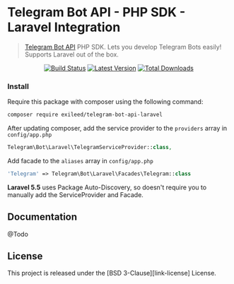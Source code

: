 Telegram Bot API - PHP SDK - Laravel Integration
==========================

> [Telegram Bot API](https://core.telegram.org/bots) PHP SDK. Lets you develop Telegram Bots easily! Supports Laravel out of the box.

<p align="center">
<a href="https://travis-ci.org/exileed/telegram-bot-api-laravel"><img src="https://img.shields.io/travis/exileed/telegram-bot-api-laravel.svg?style=flat-square" alt="Build Status"/></a>
<a href="https://github.com/exileed/telegram-bot-api-laravel/releases"><img src="https://img.shields.io/github/release/exileed/telegram-bot-api-laravel.svg?style=flat-square" alt="Latest Version"/></a>
<a href="https://packagist.org/packages/exileed/telegram-bot-api-laravel"><img src="https://img.shields.io/packagist/dt/exileed/telegram-bot-api-laravel.svg?style=flat-square" alt="Total Downloads"/></a>
</p>

### Install

Require this package with composer using the following command:

```bash
composer require exileed/telegram-bot-api-laravel
```

After updating composer, add the service provider to the `providers` array in `config/app.php`

```php
Telegram\Bot\Laravel\TelegramServiceProvider::class,
```

Add facade to the `aliases` array in `config/app.php`
```php
'Telegram' => Telegram\Bot\Laravel\Facades\Telegram::class
```

**Laravel 5.5** uses Package Auto-Discovery, so doesn't require you to manually add the ServiceProvider and Facade.





## Documentation

@Todo


## License

This project is released under the [BSD 3-Clause][link-license] License.
